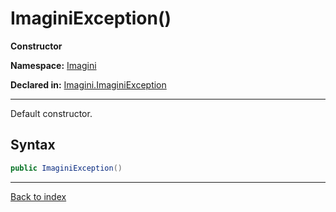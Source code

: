 # ImaginiException()

**Constructor**

**Namespace:** [Imagini](Imagini.md)

**Declared in:** [Imagini.ImaginiException](Imagini.ImaginiException.md)

------



Default constructor.


## Syntax

```csharp
public ImaginiException()
```

------

[Back to index](index.md)
